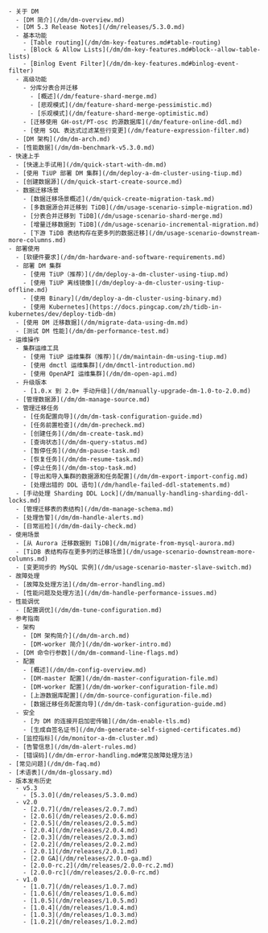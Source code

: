 <!-- markdownlint-disable MD007 -->
<!-- markdownlint-disable MD041 -->

    - 关于 DM
      - [DM 简介](/dm/dm-overview.md)
      - [DM 5.3 Release Notes](/dm/releases/5.3.0.md)
      - 基本功能
        - [Table routing](/dm/dm-key-features.md#table-routing)
        - [Block & Allow Lists](/dm/dm-key-features.md#block--allow-table-lists)
        - [Binlog Event Filter](/dm/dm-key-features.md#binlog-event-filter)
      - 高级功能
        - 分库分表合并迁移
          - [概述](/dm/feature-shard-merge.md)
          - [悲观模式](/dm/feature-shard-merge-pessimistic.md)
          - [乐观模式](/dm/feature-shard-merge-optimistic.md)
        - [迁移使用 GH-ost/PT-osc 的源数据库](/dm/feature-online-ddl.md)
        - [使用 SQL 表达式过滤某些行变更](/dm/feature-expression-filter.md)
      - [DM 架构](/dm/dm-arch.md)
      - [性能数据](/dm/dm-benchmark-v5.3.0.md)
    - 快速上手
      - [快速上手试用](/dm/quick-start-with-dm.md)
      - [使用 TiUP 部署 DM 集群](/dm/deploy-a-dm-cluster-using-tiup.md)
      - [创建数据源](/dm/quick-start-create-source.md)
      - 数据迁移场景
        - [数据迁移场景概述](/dm/quick-create-migration-task.md)
        - [多数据源合并迁移到 TiDB](/dm/usage-scenario-simple-migration.md)
        - [分表合并迁移到 TiDB](/dm/usage-scenario-shard-merge.md)
        - [增量迁移数据到 TiDB](/dm/usage-scenario-incremental-migration.md)
        - [下游 TiDB 表结构存在更多列的数据迁移](/dm/usage-scenario-downstream-more-columns.md)
    - 部署使用
      - [软硬件要求](/dm/dm-hardware-and-software-requirements.md)
      - 部署 DM 集群
        - [使用 TiUP（推荐）](/dm/deploy-a-dm-cluster-using-tiup.md)
        - [使用 TiUP 离线镜像](/dm/deploy-a-dm-cluster-using-tiup-offline.md)
        - [使用 Binary](/dm/deploy-a-dm-cluster-using-binary.md)
        - [使用 Kubernetes](https://docs.pingcap.com/zh/tidb-in-kubernetes/dev/deploy-tidb-dm)
      - [使用 DM 迁移数据](/dm/migrate-data-using-dm.md)
      - [测试 DM 性能](/dm/dm-performance-test.md)
    - 运维操作
      - 集群运维工具
        - [使用 TiUP 运维集群（推荐）](/dm/maintain-dm-using-tiup.md)
        - [使用 dmctl 运维集群](/dm/dmctl-introduction.md)
        - [使用 OpenAPI 运维集群](/dm/dm-open-api.md)
      - 升级版本
        - [1.0.x 到 2.0+ 手动升级](/dm/manually-upgrade-dm-1.0-to-2.0.md)
      - [管理数据源](/dm/dm-manage-source.md)
      - 管理迁移任务
        - [任务配置向导](/dm/dm-task-configuration-guide.md)
        - [任务前置检查](/dm/dm-precheck.md)
        - [创建任务](/dm/dm-create-task.md)
        - [查询状态](/dm/dm-query-status.md)
        - [暂停任务](/dm/dm-pause-task.md)
        - [恢复任务](/dm/dm-resume-task.md)
        - [停止任务](/dm/dm-stop-task.md)
        - [导出和导入集群的数据源和任务配置](/dm/dm-export-import-config.md)
        - [处理出错的 DDL 语句](/dm/handle-failed-ddl-statements.md)
      - [手动处理 Sharding DDL Lock](/dm/manually-handling-sharding-ddl-locks.md)
      - [管理迁移表的表结构](/dm/dm-manage-schema.md)
      - [处理告警](/dm/dm-handle-alerts.md)
      - [日常巡检](/dm/dm-daily-check.md)
    - 使用场景
      - [从 Aurora 迁移数据到 TiDB](/dm/migrate-from-mysql-aurora.md)
      - [TiDB 表结构存在更多列的迁移场景](/dm/usage-scenario-downstream-more-columns.md)
      - [变更同步的 MySQL 实例](/dm/usage-scenario-master-slave-switch.md)
    - 故障处理
      - [故障及处理方法](/dm/dm-error-handling.md)
      - [性能问题及处理方法](/dm/dm-handle-performance-issues.md)
    - 性能调优
      - [配置调优](/dm/dm-tune-configuration.md)
    - 参考指南
      - 架构
        - [DM 架构简介](/dm/dm-arch.md)
        - [DM-worker 简介](/dm/dm-worker-intro.md)
      - [DM 命令行参数](/dm/dm-command-line-flags.md)
      - 配置
        - [概述](/dm/dm-config-overview.md)
        - [DM-master 配置](/dm/dm-master-configuration-file.md)
        - [DM-worker 配置](/dm/dm-worker-configuration-file.md)
        - [上游数据库配置](/dm/dm-source-configuration-file.md)
        - [数据迁移任务配置向导](/dm/dm-task-configuration-guide.md)
      - 安全
        - [为 DM 的连接开启加密传输](/dm/dm-enable-tls.md)
        - [生成自签名证书](/dm/dm-generate-self-signed-certificates.md)
      - [监控指标](/dm/monitor-a-dm-cluster.md)
      - [告警信息](/dm/dm-alert-rules.md)
      - [错误码](/dm/dm-error-handling.md#常见故障处理方法)
    - [常见问题](/dm/dm-faq.md)
    - [术语表](/dm/dm-glossary.md)
    - 版本发布历史
      - v5.3
        - [5.3.0](/dm/releases/5.3.0.md)
      - v2.0
        - [2.0.7](/dm/releases/2.0.7.md)
        - [2.0.6](/dm/releases/2.0.6.md)
        - [2.0.5](/dm/releases/2.0.5.md)
        - [2.0.4](/dm/releases/2.0.4.md)
        - [2.0.3](/dm/releases/2.0.3.md)
        - [2.0.2](/dm/releases/2.0.2.md)
        - [2.0.1](/dm/releases/2.0.1.md)
        - [2.0 GA](/dm/releases/2.0.0-ga.md)
        - [2.0.0-rc.2](/dm/releases/2.0.0-rc.2.md)
        - [2.0.0-rc](/dm/releases/2.0.0-rc.md)
      - v1.0
        - [1.0.7](/dm/releases/1.0.7.md)
        - [1.0.6](/dm/releases/1.0.6.md)
        - [1.0.5](/dm/releases/1.0.5.md)
        - [1.0.4](/dm/releases/1.0.4.md)
        - [1.0.3](/dm/releases/1.0.3.md)
        - [1.0.2](/dm/releases/1.0.2.md)
